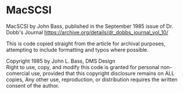 # MacSCSI

MacSCSI by John Bass, published in the September 1985 issue of Dr. Dobb's Journal
https://archive.org/details/dr_dobbs_journal_vol_10/

This is code copied straight from the article for archival purposes, attempting to include formatting and typos where possible.

Copyright 1985 by John L. Bass, DMS Design  
Right to use, copy, and modify this code is granted for personal non-comercial use, provided that this copyright disclosure remains on ALL copies, Any other use, reproduction, or distribution requires the written consent of the author.
